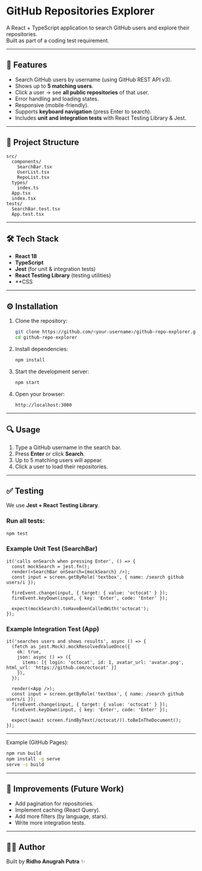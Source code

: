 # GitHub Repositories Explorer

A React + TypeScript application to search GitHub users and explore their repositories.  
Built as part of a coding test requirement.

---

## 🚀 Features

- Search GitHub users by username (using GitHub REST API v3).
- Shows up to **5 matching users**.
- Click a user → see **all public repositories** of that user.
- Error handling and loading states.
- Responsive (mobile-friendly).
- Supports **keyboard navigation** (press Enter to search).
- Includes **unit and integration tests** with React Testing Library & Jest.

---

## 📂 Project Structure

```
src/
  components/
    SearchBar.tsx
    UserList.tsx
    RepoList.tsx
  types/
    index.ts
  App.tsx
  index.tsx
tests/
  SearchBar.test.tsx
  App.test.tsx
```

---

## 🛠️ Tech Stack

- **React 18**
- **TypeScript**
- **Jest** (for unit & integration tests)
- **React Testing Library** (testing utilities)
- **CSS

---

## ⚙️ Installation

1. Clone the repository:
   ```bash
   git clone https://github.com/<your-username>/github-repo-explorer.git
   cd github-repo-explorer
   ```

2. Install dependencies:
   ```bash
   npm install
   ```

3. Start the development server:
   ```bash
   npm start
   ```

4. Open your browser:
   ```
   http://localhost:3000
   ```

---

## 🔍 Usage

1. Type a GitHub username in the search bar.
2. Press **Enter** or click **Search**.
3. Up to 5 matching users will appear.
4. Click a user to load their repositories.

---

## ✅ Testing

We use **Jest + React Testing Library**.

### Run all tests:
```bash
npm test
```

### Example Unit Test (SearchBar)
```tsx
it('calls onSearch when pressing Enter', () => {
  const mockSearch = jest.fn();
  render(<SearchBar onSearch={mockSearch} />);
  const input = screen.getByRole('textbox', { name: /search github users/i });

  fireEvent.change(input, { target: { value: 'octocat' } });
  fireEvent.keyDown(input, { key: 'Enter', code: 'Enter' });

  expect(mockSearch).toHaveBeenCalledWith('octocat');
});
```

### Example Integration Test (App)
```tsx
it('searches users and shows results', async () => {
  (fetch as jest.Mock).mockResolvedValueOnce({
    ok: true,
    json: async () => ({
      items: [{ login: 'octocat', id: 1, avatar_url: 'avatar.png', html_url: 'https://github.com/octocat' }]
    }),
  });

  render(<App />);
  const input = screen.getByRole('textbox', { name: /search github users/i });
  fireEvent.change(input, { target: { value: 'octocat' } });
  fireEvent.keyDown(input, { key: 'Enter', code: 'Enter' });

  expect(await screen.findByText(/octocat/)).toBeInTheDocument();
});
```

---

Example (GitHub Pages):
```bash
npm run build
npm install -g serve
serve -s build
```

---

## 🧩 Improvements (Future Work)

- Add pagination for repositories.
- Implement caching (React Query).
- Add more filters (by language, stars).
- Write more integration tests.

---

## 👨‍💻 Author

Built by **Ridho Anugrah Putra** ✨

